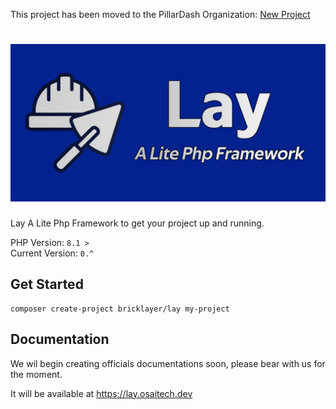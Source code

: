 This project has been moved to the PillarDash Organization:
[New Project](https://github.com/pillardash/lay-core)

# ![Lay A Lite Php Framework](https://github.com/PHPBrickLayer/structure/blob/main/src/static/img/lay-logo-github.png)

Lay A Lite Php Framework to get your project up and running.

PHP Version: `8.1 >`\
Current Version: `0.^`

## Get Started

```shell
composer create-project bricklayer/lay my-project
```

## Documentation

We wil begin creating officials documentations soon, please bear with us for the moment.

It will be available at https://lay.osaitech.dev
